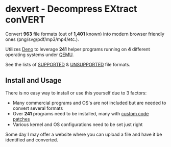 # dexvert - Decompress EXtract conVERT
Convert **963** file formats (out of **1,401** known) into modern browser friendly ones (png/svg/pdf/mp3/mp4/etc.).

Utilizes [Deno](https://deno.land/) to leverage **241** helper programs running on **4** different operating systems under [QEMU](https://www.qemu.org/).

See the lists of [SUPPORTED](SUPPORTED.md) & [UNSUPPORTED](UNSUPPORTED.md) file formats.

## Install and Usage
There is no easy way to install or use this yourself due to 3 factors:
* Many commercial programs and OS's are not included but are needed to convert several formats
* Over **241** programs need to be installed, many with [custom code patches](https://github.com/Sembiance/dexvert-gentoo-overlay)
* Various kernel and OS configurations need to be set just right

Some day I may offer a website where you can upload a file and have it be identified and converted.